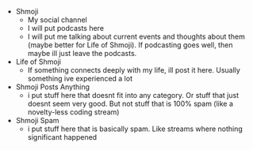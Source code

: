   * Shmoji
    * My social channel
    * I will put podcasts here
    * I will put me talking about current events and thoughts about them (maybe better for Life of Shmoji). If podcasting goes well, then maybe ill just leave the podcasts.
  * Life of Shmoji
    * If something connects deeply with my life, ill post it here. Usually something ive experienced a lot
  * Shmoji Posts Anything
    * i put stuff here that doesnt fit into any category. Or stuff that just doesnt seem very good. But not stuff that is 100% spam (like a novelty-less coding stream)
  * Shmoji Spam
    * i put stuff here that is basically spam. Like streams where nothing significant happened